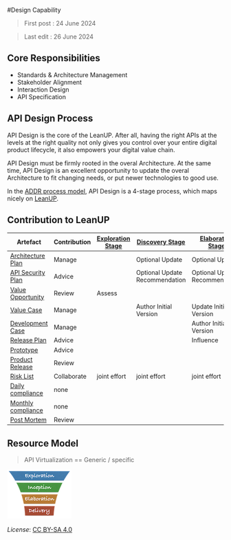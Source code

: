 #Design Capability

> First post : 24 June 2024

> Last edit : 26 June 2024

## Core Responsibilities
- Standards & Architecture Management
- Stakeholder Alignment
- Interaction Design 
- API Specification

## API Design Process
API Design is the core of the LeanUP. After all, having the right APIs at the levels at the right quality not only gives you control over your entire digital product lifecycle, it also empowers your digital value chain. 

API Design must be firmly rooted in the overal Architecture. At the same time, API Design is an excellent opportunity to update the overal Architecture to fit changing needs, or put newer technologies to good use.

In the [ADDR process model](/References/addr.md), API Design is a 4-stage process, which maps nicely on [LeanUP](/Overview/leanup.md).  

## Contribution to LeanUP
| Artefact | Contribution | [Exploration Stage](/Stages/exploration.md) |[Discovery Stage](/Stages/discovery.md) | [Elaboration Stage](/Stages/elaboration.md) | [Delivery Stage](/Stages/delivery.md) | 
| ----- | ------------ | - | - | - | - |
| [Architecture Plan](/Artefacts/arch-plan.md) | Manage |  | Optional Update | Optional Update | Optional Update |
| [API Security Plan](/Artefacts/sec-plan) | Advice |  | Optional Update Recommendation | Optional Update Recommendation | Optional Update Recommendation |
| [Value Opportunity](/Artefacts/val-oppo.md) | Review | Assess |  |  |  |
| [Value Case](/Artefacts/val-case.md) | Manage |  | Author Initial Version | Update Initial Version |  |
| [Development Case](/Artefacts/dev-case.md) | Manage |  |  | Author Initial Version | Update Initial Version |
| [Release Plan](/Artefacts/rel-plan.md) | Advice |  |  | Influence | Influence |
| [Prototype](/Artefacts/pro-review.md) | Advice |  |  |  | Assess |
| [Product Release](/Artefacts/rel-review.md) | Review |  |  |  | Assess | 
| [Risk List](/Artefacts/risklist.md) | Collaborate | joint effort | joint effort | joint effort | joint effort |
| [Daily compliance](/Artefacts/dailyCompliance.md) | none |  |  |  |  |
| [Monthly compliance](/Artefacts/monthlyCompliance.md) | none |  |  |  |  |
| [Post Mortem ][pm] | Review |  |  |  | Assess |

## Resource Model

> API Virtualization == Generic / specific

[<img src="/images/leanupLogo s.png" alt="drawing" class="center" width="150"/>](/Capabilities/overview.md)

*License*: [CC BY-SA 4.0](https://creativecommons.org/licenses/by-sa/4.0/deed.en)

[pm]: /Artefacts/post-mortem.md


